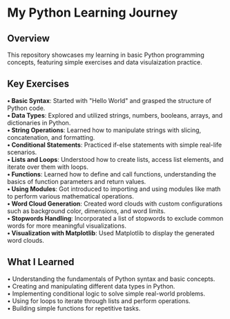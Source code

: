 # My Python Learning Journey

## Overview

This repository showcases my learning in basic Python programming concepts, featuring simple exercises and data visulaization practice.

## Key Exercises

**• Basic Syntax**: Started with "Hello World" and grasped the structure of Python code.<br>
**• Data Types**: Explored and utilized strings, numbers, booleans, arrays, and dictionaries in Python.<br>
**• String Operations**: Learned how to manipulate strings with slicing, concatenation, and formatting.<br>
**• Conditional Statements**: Practiced if-else statements with simple real-life scenarios.<br>
**• Lists and Loops**: Understood how to create lists, access list elements, and iterate over them with loops.<br>
**• Functions**: Learned how to define and call functions, understanding the basics of function parameters and return values.<br>
**• Using Modules**: Got introduced to importing and using modules like math to perform various mathematical operations.<br>
**• Word Cloud Generation**: Created word clouds with custom configurations such as background color, dimensions, and word limits.<br>
**• Stopwords Handling**: Incorporated a list of stopwords to exclude common words for more meaningful visualizations.<br>
**• Visualization with Matplotlib**: Used Matplotlib to display the generated word clouds.<br>


## What I Learned
• Understanding the fundamentals of Python syntax and basic concepts.<br>
• Creating and manipulating different data types in Python.<br>
• Implementing conditional logic to solve simple real-world problems.<br>
• Using for loops to iterate through lists and perform operations.<br>
• Building simple functions for repetitive tasks.<br>
